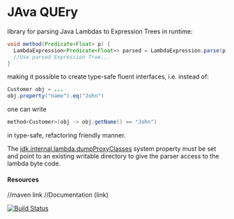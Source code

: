 # JAva QUEry

library for parsing Java Lambdas to Expression Trees in runtime:

```java
void method(Predicate<Float> p) {
  LambdaExpression<Predicate<Float>> parsed = LambdaExpression.parse(p);
  //Use parsed Expression Tree...
}
```

making it possible to create type-safe fluent interfaces, i.e. instead of:

```java
Customer obj = ...
obj.property("name").eq("John")
```

one can write

```java
method<Customer>(obj -> obj.getName() == "John")
```

in type-safe, refactoring friendly manner.

The [jdk.internal.lambda.dumpProxyClasses](https://bugs.openjdk.java.net/browse/JDK-8023524) system property must be set and point to an existing writable directory to give the parser access to the lambda byte code.

#### Resources

//maven link
//Documentation (link)

[![Build Status](https://travis-ci.org/TrigerSoft/jaque.svg?branch=master)](https://travis-ci.org/TrigerSoft/jaque)

